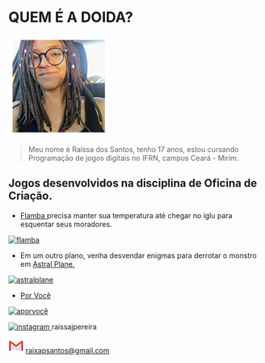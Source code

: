 # QUEM É A DOIDA?

   ![imagem2](perfil.png)

> Meu nome é Raíssa dos Santos, tenho 17 anos, estou cursando Programação de jogos digitais no IFRN, campus Ceará - Mirim. 

## Jogos desenvolvidos na disciplina de Oficina de Criação.

  - <a href="http://raixasantos.github.io/Flamba/" target="_blank"> Flamba </a> precisa manter sua temperatura até chegar no iglu para esquentar seus moradores.

<a href="https://raixasantos.github.io/flamba.png" target="_blank"> ![flamba](https://raixasantos.github.io/flamba.png) </a>

  - Em um outro plano, venha desvendar enigmas para derrotar o monstro em <a href="http://raixasantos.github.io/AstralPlane/" target="_blank"> Astral Plane. </a>

<a href="https://raixasantos.github.io/astralplane.png" target="_blank"> ![astralplane](https://raixasantos.github.io/astralplane.png) </a>

  - <a href="http://raixasantos.github.io/ForU/" target="_blank"> Por Você </a>
  
<a href="https://raixasantos.github.io/porvocê.png" target="_blank"> ![aporvocê](https://raixasantos.github.io/porvocê.png) </a>






<a href="https://www.instagram.com/raissajpereira/" target="_blank"> ![instagram](https://raixasantos.github.io/instagram.png) </a>raissajpereira

![gmail](gmail.png) raixapsantos@gmail.com

